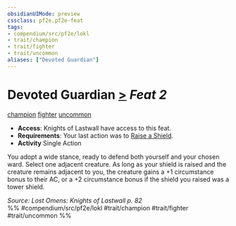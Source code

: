 ```yaml
---
obsidianUIMode: preview
cssclass: pf2e,pf2e-feat
tags:
- compendium/src/pf2e/lokl
- trait/champion
- trait/fighter
- trait/uncommon
aliases: ["Devoted Guardian"]
---
```

# Devoted Guardian  [>](/rules/core-rulebook/chapter-9-playing-the-game.md#Actions "Single Action") *Feat 2*  
[champion](/rules/traits/champion.md)  [fighter](/rules/traits/fighter.md)  [uncommon](/rules/traits/uncommon.md)  

- **Access**: Knights of Lastwall have access to this feat.
- **Requirements**: Your last action was to [Raise a Shield](/rules/actions/raise-a-shield.md).
- **Activity** Single Action

You adopt a wide stance, ready to defend both yourself and your chosen ward. Select one adjacent creature. As long as your shield is raised and the creature remains adjacent to you, the creature gains a +1 circumstance bonus to their AC, or a +2 circumstance bonus if the shield you raised was a tower shield.

*Source: Lost Omens: Knights of Lastwall p. 82*  
%% #compendium/src/pf2e/lokl #trait/champion #trait/fighter #trait/uncommon %%